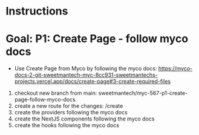 # Instructions

# Goal: P1: Create Page - follow myco docs

- Use Create Page from Myco by following the myco docs: https://myco-docs-2-git-sweetmantech-myc-8cc931-sweetmantechs-projects.vercel.app/docs/create-page#3-create-required-files

1. checkout new branch from main: sweetmantech/myc-567-p1-create-page-follow-myco-docs
2. create a new route for the changes: /create
3. create the providers following the myco docs
4. create the NextJS components following the myco docs
5. create the hooks following the myco docs

